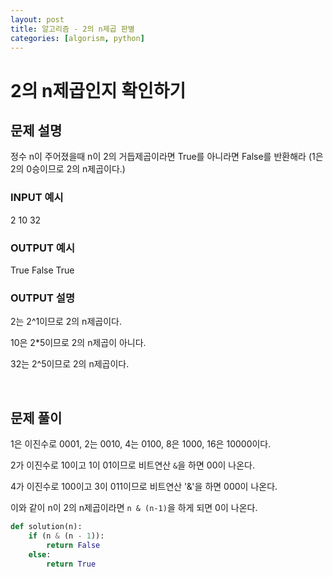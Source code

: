 ```yaml
---
layout: post
title: 알고리즘 - 2의 n제곱 판별
categories: [algorism, python]
---
```


# 2의 n제곱인지 확인하기

## 문제 설명

정수 n이 주어졌을때 n이 2의 거듭제곱이라면 True를 아니라면 False를 반환해라
(1은 2의 0승이므로 2의 n제곱이다.)

### INPUT 예시

2
10
32

### OUTPUT 예시

True
False
True

### OUTPUT 설명

2는 2^1이므로 2의 n제곱이다.

10은 2*5이므로 2의 n제곱이 아니다.

32는 2^5이므로 2의 n제곱이다.

<br>

## 문제 풀이

1은 이진수로 0001, 2는 0010, 4는 0100, 8은 1000, 16은 10000이다.

2가 이진수로 10이고 1이 01이므로 비트연산 `&`을 하면 00이 나온다.

4가 이진수로 100이고 3이 011이므로 비트연산 '&'을 하면 000이 나온다.

이와 같이 n이 2의 n제곱이라면 `n & (n-1)`을 하게 되면 0이 나온다.


```python
def solution(n):
    if (n & (n - 1)):
        return False
    else:
        return True
```